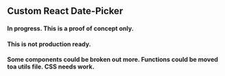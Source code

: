 ## Custom React Date-Picker

#### In progress. This is a proof of concept only. 
#### This is not production ready.
#### Some components could be broken out more. Functions could be moved toa  utils file. CSS needs work. 